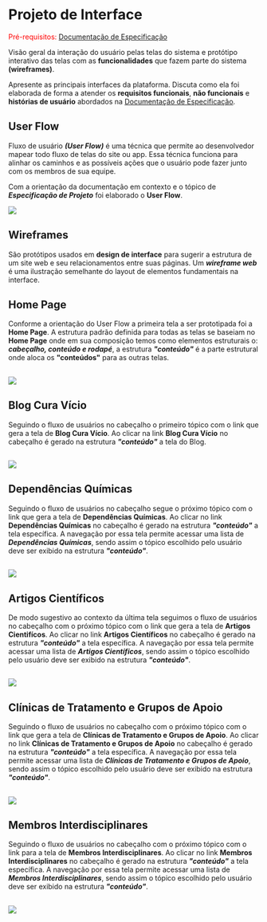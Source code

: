 # Projeto de Interface

<span style="color:red">Pré-requisitos: <a href="2-Especificação do Projeto.md"> Documentação de Especificação</a></span>

Visão geral da interação do usuário pelas telas do sistema e protótipo interativo das telas com as **funcionalidades** que fazem parte do sistema **(wireframes)**.

Apresente as principais interfaces da plataforma. Discuta como ela foi elaborada de forma a atender os **requisitos funcionais**, **não funcionais** e **histórias de usuário** abordados na <a href="2-Especificação do Projeto.md"> Documentação de Especificação</a>.

## User Flow

Fluxo de usuário ***(User Flow)*** é uma técnica que permite ao desenvolvedor mapear todo fluxo de telas do site ou app. Essa técnica funciona para alinhar os caminhos e as possíveis ações que o usuário pode fazer junto com os membros de sua equipe.

Com a orientação da documentação em contexto e o tópico de ***Especificação de Projeto*** foi elaborado o **User Flow**. 

<img src="https://user-images.githubusercontent.com/59934631/168191599-9f3da752-d44f-41ad-b7bd-e9fab9c91926.png">

## Wireframes

São protótipos usados em **design de interface** para sugerir a estrutura de um site web e seu relacionamentos entre suas páginas. Um ***wireframe web*** é uma ilustração semelhante do layout de elementos fundamentais na interface.

## Home Page
Conforme a orientação do User Flow a primeira tela a ser prototipada foi a **Home Page**.
A estrutura padrão definida para todas as telas se baseiam no **Home Page** onde em sua composição temos como elementos estruturais o: ***cabeçalho, conteúdo e rodapé***, a estrutura ***"conteúdo"*** é a parte estrutural onde aloca os **"conteúdos"** para as outras telas.
##

##
<img src="https://user-images.githubusercontent.com/86859418/164994591-179bfca8-9dbe-431d-a101-3f50eb2b03d2.jpg">

## Blog Cura Vício
Seguindo o fluxo de usuários no cabeçalho o primeiro tópico com o link que gera a tela de **Blog Cura Vício**.
Ao clicar na link **Blog Cura Vício** no cabeçalho é gerado na estrutura ***"conteúdo"*** a tela do Blog. 
##

##
<img src="https://user-images.githubusercontent.com/86859418/164994954-aab84eb6-dc52-4d92-b04e-f720dd0754af.jpg">

## Dependências Químicas
Seguindo o fluxo de usuários no cabeçalho segue o próximo tópico com o link que gera a tela de **Dependências Químicas**.
Ao clicar no link **Dependências Químicas** no cabeçalho é gerado na estrutura ***"conteúdo"*** a tela específica.
A navegação por essa tela permite acessar uma lista de ***Dependências Químicas***, sendo assim o tópico escolhido pelo usuário deve ser exibido na estrutura ***"conteúdo"***.
##

##
<img src="https://user-images.githubusercontent.com/86859418/164995383-d6a1c37a-029a-4757-bed1-056a7968593e.jpg">

## Artigos Científicos
De modo sugestivo ao contexto da última tela seguimos o fluxo de usuários no cabeçalho com o próximo tópico com o link que gera a tela de **Artigos Cientifícos**.
Ao clicar no link **Artigos Científicos** no cabeçalho é gerado na estrutura ***"conteúdo"*** a tela específica.
A navegação por essa tela permite acessar uma lista de ***Artigos Científicos***, sendo assim o tópico escolhido pelo usuário deve ser exibido na estrutura ***"conteúdo"***.
##

##
<img src="https://user-images.githubusercontent.com/86859418/164995241-74c59c12-d63b-4d61-b221-eb6406225b19.jpg">

## Clínicas de Tratamento e Grupos de Apoio
Seguindo o fluxo de usuários no cabeçalho com o próximo tópico com o link que gera a tela de **Clínicas de Tratamento e Grupos de Apoio**.
Ao clicar no link **Clínicas de Tratamento e Grupos de Apoio** no cabeçalho é gerado na estrutura ***"conteúdo"*** a tela específica.
A navegação por essa tela permite acessar uma lista de ***Clínicas de Tratamento e Grupos de Apoio***, sendo assim o tópico escolhido pelo usuário deve ser exibido na estrutura ***"conteúdo"***.
##

##
<img src="https://user-images.githubusercontent.com/86859418/164996139-1e39c526-8033-4012-b40b-d1cbd1aaf9a6.jpg">

## Membros Interdisciplinares
Seguindo o fluxo de usuários no cabeçalho com o próximo tópico com o link para a tela de **Membros Interdisciplinares**.
Ao clicar no link **Membros Interdisciplinares** no cabeçalho é gerado na estrutura ***"conteúdo"*** a tela específica.
A navegação por essa tela permite acessar uma lista de ***Membros Interdisciplinares***, sendo assim o tópico escolhido pelo usuário deve ser exibido na estrutura ***"conteúdo"***.
##

##
<img src="https://user-images.githubusercontent.com/86859418/164996303-33e3429e-f3f8-4439-93c3-cb48b11a2cb4.jpg">




